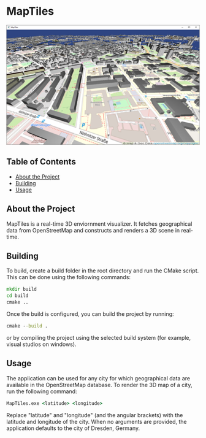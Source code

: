 # MapTiles
![Example Image](maptiles_screenshot.png)

## Table of Contents
- [About the Project](#about-the-project)
- [Building](#building)
- [Usage](#usage)

## About the Project
MapTiles is a real-time 3D enviornment visualizer. It fetches geographical data from OpenStreetMap and constructs and renders a 3D scene in real-time.

## Building
To build, create a build folder in the root directory and run the CMake script. This can be done using the following commands:
```cmd
mkdir build
cd build
cmake ..
```
Once the build is configured, you can build the project by running:
```cmd
cmake --build .
```
or by compiling the project using the selected build system (for example, visual studios on windows).

## Usage
The application can be used for any city for which geographical data are available in the OpenStreetMap database. To render the 3D map of a city, run the following command:
```cmd
MapTiles.exe <latitude> <longitude>
```
Replace "latitude" and "longitude" (and the angular brackets) with the latitude and longitude of the city. When no arguments are provided, the application defaults to the city of Dresden, Germany.
